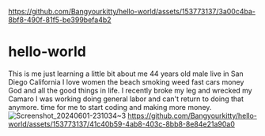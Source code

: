 

https://github.com/Bangyourkitty/hello-world/assets/153773137/3a00c4ba-8bf8-490f-81f5-be399befa4b2

# hello-world
This is me just learning
a little bit about me 44 years old male live in San Diego California I love women the beach smoking weed fast cars money God and all the good things in life. I recently broke my leg and wrecked my Camaro I was working doing general labor and can't return to doing that anymore. time for me to start coding and making more money.
![Screenshot_20240601-231034~3](https://github.com/Bangyourkitty/hello-world/assets/153773137/8519ae25-7c80-49f7-ac0e-9823ab595306)
https://github.com/Bangyourkitty/hello-world/assets/153773137/41c40b59-4ab8-403c-8bb8-8e84e21a90a0
